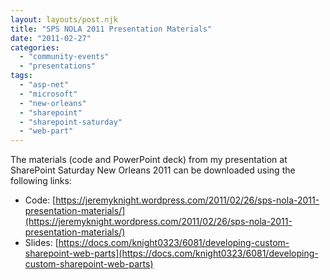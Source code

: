 ```yaml
---
layout: layouts/post.njk
title: "SPS NOLA 2011 Presentation Materials"
date: "2011-02-27"
categories: 
  - "community-events"
  - "presentations"
tags: 
  - "asp-net"
  - "microsoft"
  - "new-orleans"
  - "sharepoint"
  - "sharepoint-saturday"
  - "web-part"
---
```


The materials (code and PowerPoint deck) from my presentation at SharePoint Saturday New Orleans 2011 can be downloaded using the following links:

* Code: [https://jeremyknight.wordpress.com/2011/02/26/sps-nola-2011-presentation-materials/](https://jeremyknight.wordpress.com/2011/02/26/sps-nola-2011-presentation-materials/) 
* Slides: [https://docs.com/knight0323/6081/developing-custom-sharepoint-web-parts](https://docs.com/knight0323/6081/developing-custom-sharepoint-web-parts)

